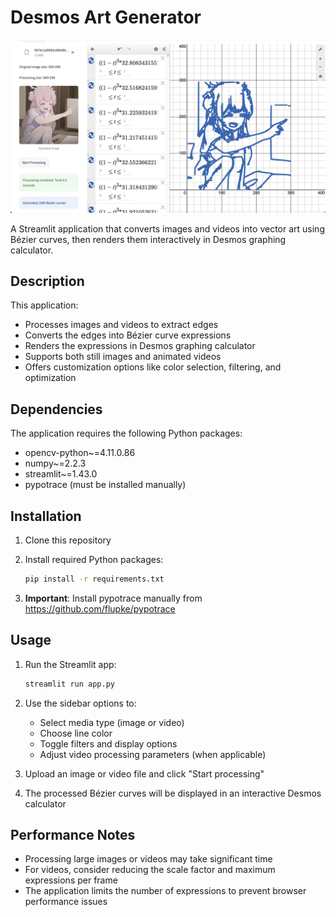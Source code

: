 # Desmos Art Generator

![showcase.png](showcase.png)

A Streamlit application that converts images and videos into vector art using Bézier curves, then renders them interactively in Desmos graphing calculator.

## Description

This application:
- Processes images and videos to extract edges
- Converts the edges into Bézier curve expressions
- Renders the expressions in Desmos graphing calculator
- Supports both still images and animated videos
- Offers customization options like color selection, filtering, and optimization

## Dependencies

The application requires the following Python packages:
- opencv-python~=4.11.0.86
- numpy~=2.2.3
- streamlit~=1.43.0
- pypotrace (must be installed manually)

## Installation

1. Clone this repository
2. Install required Python packages:
   ```bash
   pip install -r requirements.txt
   ```

3. **Important**: Install pypotrace manually from https://github.com/flupke/pypotrace

## Usage

1. Run the Streamlit app:
   ```bash
   streamlit run app.py
   ```

2. Use the sidebar options to:
   - Select media type (image or video)
   - Choose line color
   - Toggle filters and display options
   - Adjust video processing parameters (when applicable)

3. Upload an image or video file and click "Start processing"

4. The processed Bézier curves will be displayed in an interactive Desmos calculator

## Performance Notes

- Processing large images or videos may take significant time
- For videos, consider reducing the scale factor and maximum expressions per frame
- The application limits the number of expressions to prevent browser performance issues